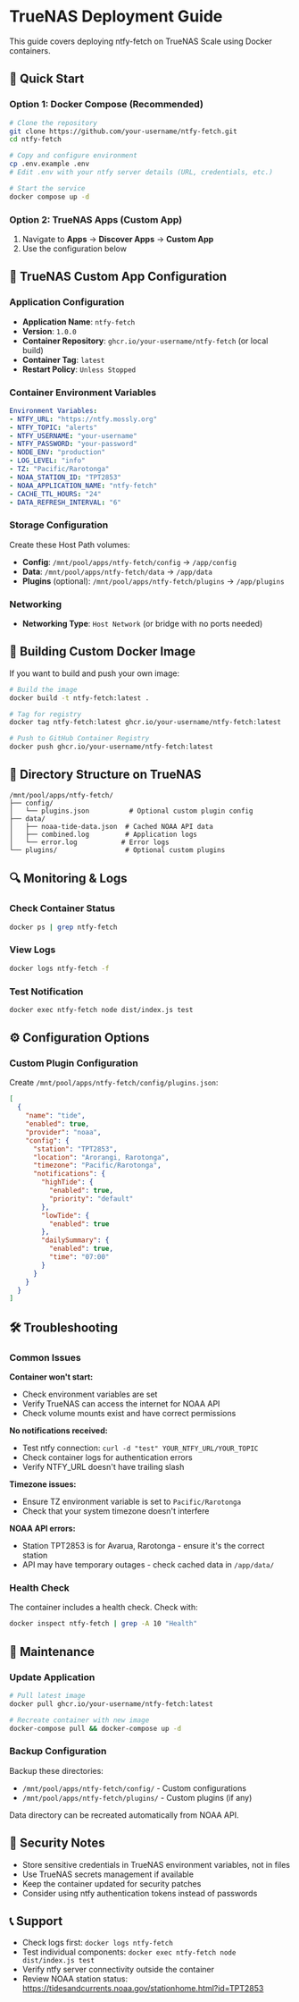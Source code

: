 # TrueNAS Deployment Guide

This guide covers deploying ntfy-fetch on TrueNAS Scale using Docker containers.

## 🚀 Quick Start

### Option 1: Docker Compose (Recommended)
```bash
# Clone the repository
git clone https://github.com/your-username/ntfy-fetch.git
cd ntfy-fetch

# Copy and configure environment
cp .env.example .env
# Edit .env with your ntfy server details (URL, credentials, etc.)

# Start the service
docker compose up -d
```

### Option 2: TrueNAS Apps (Custom App)
1. Navigate to **Apps** → **Discover Apps** → **Custom App**
2. Use the configuration below

## 🔧 TrueNAS Custom App Configuration

### Application Configuration
- **Application Name**: `ntfy-fetch`
- **Version**: `1.0.0`
- **Container Repository**: `ghcr.io/your-username/ntfy-fetch` (or local build)
- **Container Tag**: `latest`
- **Restart Policy**: `Unless Stopped`

### Container Environment Variables
```yaml
Environment Variables:
- NTFY_URL: "https://ntfy.mossly.org"
- NTFY_TOPIC: "alerts"
- NTFY_USERNAME: "your-username"
- NTFY_PASSWORD: "your-password"
- NODE_ENV: "production"
- LOG_LEVEL: "info"
- TZ: "Pacific/Rarotonga"
- NOAA_STATION_ID: "TPT2853"
- NOAA_APPLICATION_NAME: "ntfy-fetch"
- CACHE_TTL_HOURS: "24"
- DATA_REFRESH_INTERVAL: "6"
```

### Storage Configuration
Create these Host Path volumes:
- **Config**: `/mnt/pool/apps/ntfy-fetch/config` → `/app/config`
- **Data**: `/mnt/pool/apps/ntfy-fetch/data` → `/app/data`
- **Plugins** (optional): `/mnt/pool/apps/ntfy-fetch/plugins` → `/app/plugins`

### Networking
- **Networking Type**: `Host Network` (or bridge with no ports needed)

## 🐳 Building Custom Docker Image

If you want to build and push your own image:

```bash
# Build the image
docker build -t ntfy-fetch:latest .

# Tag for registry
docker tag ntfy-fetch:latest ghcr.io/your-username/ntfy-fetch:latest

# Push to GitHub Container Registry
docker push ghcr.io/your-username/ntfy-fetch:latest
```

## 📁 Directory Structure on TrueNAS

```
/mnt/pool/apps/ntfy-fetch/
├── config/
│   └── plugins.json          # Optional custom plugin config
├── data/
│   ├── noaa-tide-data.json  # Cached NOAA API data
│   ├── combined.log         # Application logs
│   └── error.log           # Error logs
└── plugins/                 # Optional custom plugins
```

## 🔍 Monitoring & Logs

### Check Container Status
```bash
docker ps | grep ntfy-fetch
```

### View Logs
```bash
docker logs ntfy-fetch -f
```

### Test Notification
```bash
docker exec ntfy-fetch node dist/index.js test
```

## ⚙️ Configuration Options

### Custom Plugin Configuration
Create `/mnt/pool/apps/ntfy-fetch/config/plugins.json`:

```json
[
  {
    "name": "tide",
    "enabled": true,
    "provider": "noaa",
    "config": {
      "station": "TPT2853",
      "location": "Arorangi, Rarotonga",
      "timezone": "Pacific/Rarotonga",
      "notifications": {
        "highTide": {
          "enabled": true,
          "priority": "default"
        },
        "lowTide": {
          "enabled": true
        },
        "dailySummary": {
          "enabled": true,
          "time": "07:00"
        }
      }
    }
  }
]
```

## 🛠️ Troubleshooting

### Common Issues

**Container won't start:**
- Check environment variables are set
- Verify TrueNAS can access the internet for NOAA API
- Check volume mounts exist and have correct permissions

**No notifications received:**
- Test ntfy connection: `curl -d "test" YOUR_NTFY_URL/YOUR_TOPIC`
- Check container logs for authentication errors
- Verify NTFY_URL doesn't have trailing slash

**Timezone issues:**
- Ensure TZ environment variable is set to `Pacific/Rarotonga`
- Check that your system timezone doesn't interfere

**NOAA API errors:**
- Station TPT2853 is for Avarua, Rarotonga - ensure it's the correct station
- API may have temporary outages - check cached data in `/app/data/`

### Health Check
The container includes a health check. Check with:
```bash
docker inspect ntfy-fetch | grep -A 10 "Health"
```

## 📝 Maintenance

### Update Application
```bash
# Pull latest image
docker pull ghcr.io/your-username/ntfy-fetch:latest

# Recreate container with new image
docker-compose pull && docker-compose up -d
```

### Backup Configuration
Backup these directories:
- `/mnt/pool/apps/ntfy-fetch/config/` - Custom configurations
- `/mnt/pool/apps/ntfy-fetch/plugins/` - Custom plugins (if any)

Data directory can be recreated automatically from NOAA API.

## 🔐 Security Notes

- Store sensitive credentials in TrueNAS environment variables, not in files
- Use TrueNAS secrets management if available
- Keep the container updated for security patches
- Consider using ntfy authentication tokens instead of passwords

## 📞 Support

- Check logs first: `docker logs ntfy-fetch`
- Test individual components: `docker exec ntfy-fetch node dist/index.js test`
- Verify ntfy server connectivity outside the container
- Review NOAA station status: https://tidesandcurrents.noaa.gov/stationhome.html?id=TPT2853